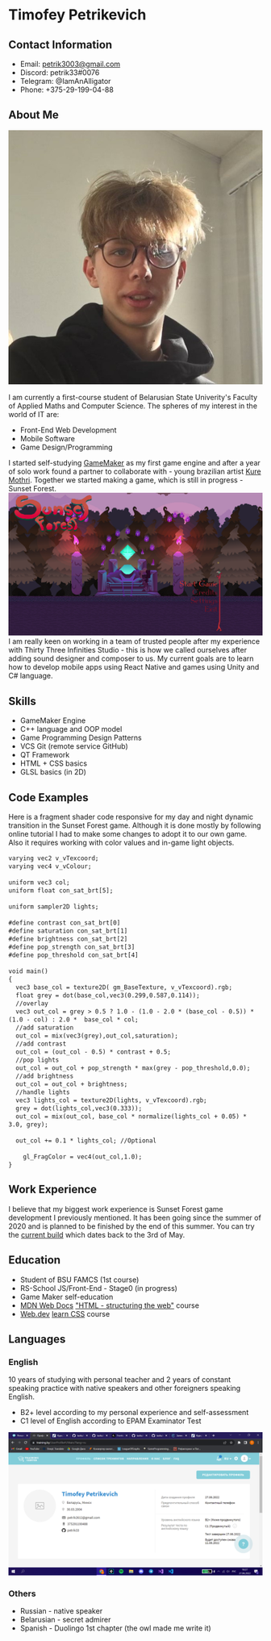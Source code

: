 # Timofey Petrikevich

## Contact Information

- Email: petrik3003@gmail.com
- Discord: petrik33#0076
- Telegram: @IamAnAlligator
- Phone: +375-29-199-04-88

## About Me

![My photo(very attractive boy)](<./Images/photo_2022-06-29_13-48-43%20(2).jpg>)

I am currently a first-course student of Belarusian State Univerity's Faculty of Applied Maths and Computer Science. The spheres of my interest in the world of IT are:

- Front-End Web Development
- Mobile Software
- Game Design/Programming

I started self-studying [GameMaker](https://gamemaker.io/ru/gamemaker) as my first game engine and after a year of solo work found a partner to collaborate with - young brazilian artist [Kure Mothri](https://linktr.ee/kuremothri). Together we started making a game, which is still in progress - Sunset Forest. ![Start Menu Screenshot](<./Images/%D0%A1%D0%BD%D0%B8%D0%BC%D0%BE%D0%BA%20%D1%8D%D0%BA%D1%80%D0%B0%D0%BD%D0%B0%20(598).png>)
I am really keen on working in a team of trusted people after my experience with Thirty Three Infinities Studio - this is how we called ourselves after adding sound designer and composer to us.
My current goals are to learn how to develop mobile apps using React Native and games using Unity and C# language.

## Skills

- GameMaker Engine
- C++ language and OOP model
- Game Programming Design Patterns
- VCS Git (remote service GitHub)
- QT Framework
- HTML + CSS basics
- GLSL basics (in 2D)

## Code Examples

Here is a fragment shader code responsive for my day and night dynamic transition in the Sunset Forest game. Although it is done mostly by following online tutorial I had to make some changes to adopt it to our own game. Also it requires working with color values and in-game light objects.

```
varying vec2 v_vTexcoord;
varying vec4 v_vColour;

uniform vec3 col;
uniform float con_sat_brt[5];

uniform sampler2D lights;

#define contrast con_sat_brt[0]
#define saturation con_sat_brt[1]
#define brightness con_sat_brt[2]
#define pop_strength con_sat_brt[3]
#define pop_threshold con_sat_brt[4]

void main()
{
  vec3 base_col = texture2D( gm_BaseTexture, v_vTexcoord).rgb;  
  float grey = dot(base_col,vec3(0.299,0.587,0.114)); 
  //overlay
  vec3 out_col = grey > 0.5 ? 1.0 - (1.0 - 2.0 * (base_col - 0.5)) * (1.0 - col) : 2.0 *  base_col * col; 
  //add saturation
  out_col = mix(vec3(grey),out_col,saturation); 
  //add contrast
  out_col = (out_col - 0.5) * contrast + 0.5; 
  //pop lights
  out_col = out_col + pop_strength * max(grey - pop_threshold,0.0); 
  //add brightness
  out_col = out_col + brightness; 
  //handle lights
  vec3 lights_col = texture2D(lights, v_vTexcoord).rgb;
  grey = dot(lights_col,vec3(0.333));
  out_col = mix(out_col, base_col * normalize(lights_col + 0.05) * 3.0, grey);

  out_col += 0.1 * lights_col; //Optional

    gl_FragColor = vec4(out_col,1.0);
}

```

## Work Experience

I believe that my biggest work experience is Sunset Forest game development I previously mentioned. It has been going since the summer of 2020 and is planned to be finished by the end of this summer. You can try the [current build](https://petrik33.itch.io/sunset-forest) which dates back to the 3rd of May.

## Education

- Student of BSU FAMCS (1st course)
- RS-School JS/Front-End - Stage0 (in progress)
- Game Maker self-education
- [MDN Web Docs](https://developer.mozilla.org/ru/) ["HTML - structuring the web"](https://developer.mozilla.org/ru/docs/Learn/HTML) course
- [Web.dev](https://web.dev/) [learn CSS](https://web.dev/i18n/ru/learn/css/) course

## Languages

### English

10 years of studying with personal teacher and 2 years of constant speaking practice with native speakers and other foreigners speaking English.

- B2+ level according to my personal experience and self-assessment
- C1 level of English according to EPAM Examinator Test

![Test completion screenshot](<./Images/%D0%A1%D0%BD%D0%B8%D0%BC%D0%BE%D0%BA%20%D1%8D%D0%BA%D1%80%D0%B0%D0%BD%D0%B0%20(978).png>)

### Others

- Russian - native speaker
- Belarusian - secret admirer
- Spanish - Duolingo 1st chapter (the owl made me write it)
